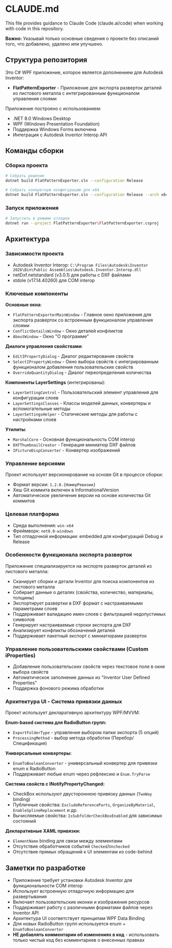 # CLAUDE.md

This file provides guidance to Claude Code (claude.ai/code) when working with code in this repository.

**Важно:** Указывай только основные сведения о проекте без описаний того, что добавлено, удалено или улучшено.

## Структура репозитория

Это C# WPF приложение, которое является дополнением для Autodesk Inventor:

- **FlatPatternExporter** - Приложение для экспорта разверток деталей из листового металла с интегрированным функционалом управления слоями

Приложение построено с использованием:
- .NET 8.0 Windows Desktop
- WPF (Windows Presentation Foundation) 
- Поддержка Windows Forms включена
- Интеграция с Autodesk Inventor Interop API

## Команды сборки

### Сборка проекта
```bash
# Собрать решение
dotnet build FlatPatternExporter.sln --configuration Release

# Собрать конкретную конфигурацию для x64
dotnet build FlatPatternExporter.sln --configuration Release --arch x64
```

### Запуск приложения
```bash
# Запустить в режиме отладки
dotnet run --project FlatPatternExporter\FlatPatternExporter.csproj
```

## Архитектура

### Зависимости проекта
- Autodesk Inventor Interop: `C:\Program Files\Autodesk\Inventor 2026\Bin\Public Assemblies\Autodesk.Inventor.Interop.dll`
- netDxf.netstandard (v3.0.1) для работы с DXF файлами
- stdole (v17.14.40260) для COM interop

### Ключевые компоненты

**Основные окна**:
- `FlatPatternExporterMainWindow` - Главное окно приложения для экспорта разверток со встроенным функционалом управления слоями
- `ConflictDetailsWindow` - Окно деталей конфликтов
- `AboutWindow` - Окно "О программе"

**Диалоги управления свойствами**:
- `EditIPropertyDialog` - Диалог редактирования свойств
- `SelectIPropertyWindow` - Окно выбора свойств с интегрированным функционалом добавления пользовательских свойств
- `OverrideQuantityDialog` - Диалог переопределения количества

**Компоненты LayerSettings** (интегрированы):
- `LayerSettingControl` - Пользовательский элемент управления для конфигурации слоев
- `LayerSettingsClasses` - Классы моделей данных, конвертеры и вспомогательные методы
- `LayerSettingsHelper` - Статические методы для работы с настройками слоев

**Утилиты**:
- `MarshalCore` - Основная функциональность COM interop  
- `DXFThumbnailCreator` - Генерация миниатюр DXF файлов
- `IPictureDispConverter` - Конвертер изображений

### Управление версиями
Проект использует версионирование на основе Git в процессе сборки:
- Формат версии: `1.2.0.{НомерРевизии}`
- Хеш Git коммита включен в InformationalVersion
- Автоматическое увеличение версии на основе количества Git коммитов

### Целевая платформа
- Среда выполнения: `win-x64`
- Фреймворк: `net8.0-windows`
- Тип отладочной информации: embedded для конфигураций Debug и Release

### Особенности функционала экспорта разверток
Приложение специализируется на экспорте разверток деталей из листового металла:
- Сканирует сборки и детали Inventor для поиска компонентов из листового металла
- Собирает данные о деталях (свойства, количество, материалы, толщины)
- Экспортирует развертки в DXF формат с настраиваемыми параметрами слоев
- Поддерживает валидацию имен слоев с фильтрацией недопустимых символов
- Генерирует настраиваемые строки экспорта для DXF
- Анализирует конфликты обозначений деталей
- Поддерживает пакетный экспорт с миниатюрами разверток

### Управление пользовательскими свойствами (Custom iProperties)
- Добавление пользовательских свойств через текстовое поле в окне выбора свойств
- Автоматическое заполнение данных из "Inventor User Defined Properties"
- Поддержка фонового режима обработки

### Архитектура UI - Система привязки данных
Проект использует декларативную архитектуру WPF/MVVM:

**Enum-based система для RadioButton групп:**
- `ExportFolderType` - управление выбором папки экспорта (5 опций)
- `ProcessingMethod` - выбор метода обработки (Перебор/Спецификация)

**Универсальные конвертеры:**
- `EnumToBooleanConverter` - универсальный конвертер для привязки enum к RadioButton
- Поддерживает любые enum через рефлексию и `Enum.TryParse`

**Система свойств с INotifyPropertyChanged:**
- CheckBox используют двустороннюю привязку данных (`TwoWay` binding)
- Публичные свойства: `ExcludeReferenceParts`, `OrganizeByMaterial`, `EnableSplineReplacement` и др.
- Вычисляемые свойства: `IsSubfolderCheckBoxEnabled` для зависимых состояний

**Декларативные XAML привязки:**
- `ElementName` binding для связи между элементами
- Отсутствие обработчиков событий `Checked`/`Unchecked`
- Отсутствие прямых обращений к UI элементам из code-behind

## Заметки по разработке

- Приложение требует установки Autodesk Inventor для функциональности COM interop
- Использует встроенную отладочную информацию для развертывания
- Включает пользовательские иконки и изображения ресурсов
- Поддерживает работу с различными форматами файлов через Inventor API
- Архитектура UI соответствует принципам WPF Data Binding
- Для новых RadioButton групп используется enum + `EnumToBooleanConverter`
- **НЕ добавлять комментарии об изменениях в код** - использовать только чистый код без комментариев о внесенных правках
